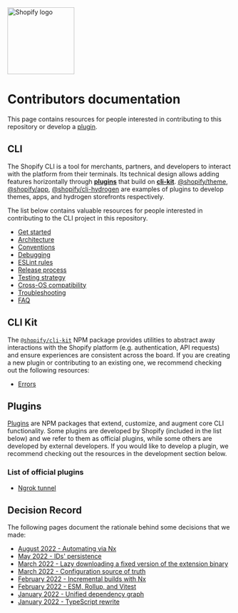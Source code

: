 <img src="https://github.com/Shopify/shopify-cli/raw/main/assets/logo.png" alt="Shopify logo" width="150">

# Contributors documentation

This page contains resources for people interested in contributing to this repository or develop a [plugin](./plugins.md).

## CLI

The Shopify CLI is a tool for merchants, partners, and developers to interact with the platform from their terminals. Its technical design allows adding features horizontally through [**plugins**](#plugins) that build on [**cli-kit**](#cli-kit). [@shopify/theme](https://www.npmjs.com/package/@shopify/theme), [@shopify/app](https://www.npmjs.com/package/@shopify/app), [@shopify/cli-hydrogen](https://www.npmjs.com/package/@shopify/cli-hydrogen) are examples of plugins to develop themes, apps, and hydrogen storefronts respectively.

The list below contains valuable resources for people interested in contributing to the CLI project in this repository.

* [Get started](./cli/get-started.md)
* [Architecture](./cli/architecture.md)
* [Conventions](./cli/conventions.md)
* [Debugging](./cli/debugging.md)
* [ESLint rules](./cli/eslint-rules.md)
* [Release process](./cli/release.md)
* [Testing strategy](./cli/testing-strategy.md)
* [Cross-OS compatibility](./cli/cross-os-compatibility.md)
* [Troubleshooting](./cli/troubleshooting.md)
* [FAQ](./cli/faq.md)

## CLI Kit

The [`@shopify/cli-kit`](https://www.npmjs.com/package/@shopify/cli-kit) NPM package provides utilities to abstract away interactions with the Shopify platform (e.g. authentication, API requests) and ensure experiences are consistent across the board. If you are creating a new plugin or contributing to an existing one, we recommend checking out the following resources:

- [Errors](cli-kit/errors.md)

## Plugins

[Plugins](./cli/plugins.md) are NPM packages that extend, customize, and augment core CLI functionality. Some plugins are developed by Shopify (included in the list below) and we refer to them as official plugins, while some others are developed by external developers. If you would like to develop a plugin, we recommend checking out the resources in the development section below.

### List of official plugins

* [Ngrok tunnel](./plugins/ngrok.md)

## Decision Record

The following pages document the rationale behind some decisions that we made:

* [August 2022 - Automating via Nx](./decision-record/2022_08-automation-via-nx.md)
* [May 2022 - IDs' persistence](./decision-record/2022_05-IDs'-persistence.md)
* [March 2022 - Lazy downloading a fixed version of the extension binary](./decision-record/2022_03-Lazy-downloading-a-fixed-version-of-the-extension-binary.md)
* [March 2022 - Configuration source of truth](./decision-record/2022_03-Configuration-source-of-truth.md)
* [February 2022 - Incremental builds with Nx](./decision-record/2022_02-Incremental-builds-with-Nx.md)
* [February 2022 - ESM, Rollup, and Vitest](./decision-record/2022_02-ESM,-Rollup,-and-Vitest.md)
* [January 2022 - Unified dependency graph](./decision-record/2022_01-unified-dependency-graph.md)
* [January 2022 - TypeScript rewrite](./decision-record/2022_01-TypeScript-rewrite.md)
